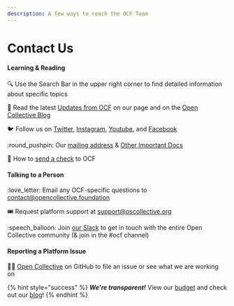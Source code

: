 ```yaml
---
description: A few ways to reach the OCF Team
---
```


# Contact Us

#### Learning & Reading

🔍 Use the Search Bar in the upper right corner to find detailed information about specific topics

🌱 Read the latest [Updates from OCF](https://opencollective.com/foundation/updates) on our page and on the [Open Collective Blog](https://blog.opencollective.com/tag/ocf/)

:bird: Follow us on [Twitter](https://twitter.com/o\_c\_foundation), [Instagram](https://instagram.com/opencollectivefoundation), [Youtube](https://www.youtube.com/c/OpenCollective), and [Facebook](https://www.facebook.com/ocfshares)

:round\_pushpin: Our [mailing address](official-information-and-documents.md#address) & [Other Important Docs](official-information-and-documents.md)

:e-mail: How to [send a check](../how-it-works/financial-contributions/#check-contributions) to OCF

#### Talking to a Person

&#x20;:love\_letter: Email any OCF-specific questions to [contact@opencollective.foundation](mailto:contact@opencollective.foundation)

🎟  Request platform support at [support@oscollective.org](mailto:support@opencollective.com)

:speech\_balloon: Join [our Slack](https://join.slack.com/t/opencollective/shared\_invite/zt-1l5fttt3q-z1u8fTi4uGXSqEymcxpoig) to get in touch with the entire Open Collective community (& join in the #ocf channel)

#### Reporting a Platform Issue

👩‍💻 [Open Collective](https://github.com/opencollective) on GitHub to file an issue or see what we are working on

{% hint style="success" %}
_**We’re transparent!**_  View our [budget](https://opencollective.com/foundation/#category-BUDGET) and check out our [blog](https://blog.opencollective.com/)!
{% endhint %}
